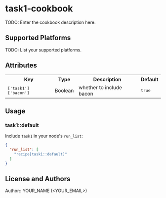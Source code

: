 # task1-cookbook

TODO: Enter the cookbook description here.

## Supported Platforms

TODO: List your supported platforms.

## Attributes

<table>
  <tr>
    <th>Key</th>
    <th>Type</th>
    <th>Description</th>
    <th>Default</th>
  </tr>
  <tr>
    <td><tt>['task1']['bacon']</tt></td>
    <td>Boolean</td>
    <td>whether to include bacon</td>
    <td><tt>true</tt></td>
  </tr>
</table>

## Usage

### task1::default

Include `task1` in your node's `run_list`:

```json
{
  "run_list": [
    "recipe[task1::default]"
  ]
}
```

## License and Authors

Author:: YOUR_NAME (<YOUR_EMAIL>)

